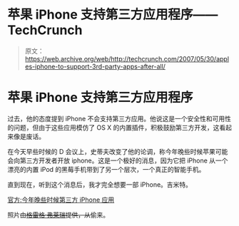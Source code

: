 # 苹果 iPhone 支持第三方应用程序——TechCrunch

> 原文：<https://web.archive.org/web/http://techcrunch.com/2007/05/30/apples-iphone-to-support-3rd-party-apps-after-all/>

# 苹果 iPhone 支持第三方应用程序

过去，他的态度提到 iPhone 不会支持第三方应用。他说这是一个安全性和可用性的问题，但由于这些应用模仿了 OS X 的内置插件，积极鼓励第三方开发，这看起来像是废话。

在今天早些时候的 D 会议上，史蒂夫改变了他的论调，称今年晚些时候苹果可能会向第三方开发者开放 iphone。这是一个极好的消息，因为它把 iPhone 从一个漂亮的内置 iPod 的黑莓手机带到了另一个层次，一个真正的智能手机。

直到现在，听到这个消息后，我才完全想要一部 iPhone。吉米特。

[官方:今年晚些时候第三方 iPhone 应用](https://web.archive.org/web/20201029011956/http://www.gizmodo.com/)

照片~~由[格雷格·弗莱瑞](https://web.archive.org/web/20201029011956/http://dazilgroup.com/blog/?p=1004)提供，从~~偷来。